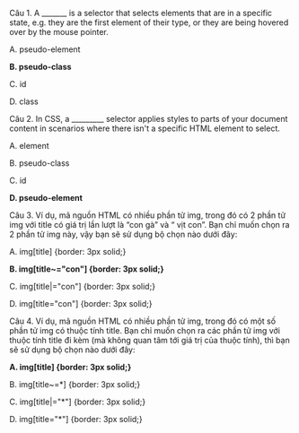 Câu 1. A _______ is a selector that selects elements that are in a specific state, e.g. they are the first element of their type, or they are being hovered over by the mouse pointer.

A. pseudo-element

**B. pseudo-class**

C. id

D. class

Câu 2. In CSS, a _________ selector applies styles to parts of your document content in scenarios where there isn't a specific HTML element to select.

A. element

B. pseudo-class

C. id

**D. pseudo-element**

Câu 3. Ví dụ, mã nguồn HTML có nhiều phần tử img, trong đó có 2 phần tử img với title có giá trị lần lượt là “con gà” và “ vịt con”. Bạn chỉ muốn chọn ra 2 phần tử img này, vậy bạn sẽ sử dụng bộ chọn nào dưới đây:

A. img[title] {border: 3px solid;}

**B. img[title~="con"] {border: 3px solid;}**

C. img[title|="con"] {border: 3px solid;}

D. img[title="con"] {border: 3px solid;}

Câu 4. Ví dụ, mã nguồn HTML có nhiều phần tử img, trong đó có một số phần tử img có thuộc tính title. Bạn chỉ muốn chọn ra các phần tử img với thuộc tính title đi kèm (mà không quan tâm tới giá trị của thuộc tính), thì bạn sẽ sử dụng bộ chọn nào dưới đây:

**A. img[title] {border: 3px solid;}**

B. img[title~=*] {border: 3px solid;}

C. img[title|="*"] {border: 3px solid;}

D. img[title="*"] {border: 3px solid;}
